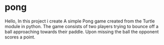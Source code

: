 # pong
Hello, In this project i create A simple Pong game created from the Turtle module in python. The game consists of two players trying to bounce off a ball approaching towards their paddle. Upon missing the ball the opponent scores a point.

